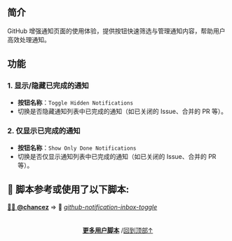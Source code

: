 <a id="top"></a>

<!--NAVIGATION-->
<!--NAVIGATION-END-->
<!--SHIELDS-->
<!--SHIELDS-END-->
<!--HISTORY-->
<!--HISTORY-END-->
<!--TEXT-->


## 简介

GitHub 增强通知页面的使用体验，提供按钮快速筛选与管理通知内容，帮助用户高效处理通知。


## 功能

### 1. **显示/隐藏已完成的通知**

- **按钮名称**：`Toggle Hidden Notifications`
- 切换是否隐藏通知列表中已完成的通知（如已关闭的 Issue、合并的 PR 等）。

### 2. **仅显示已完成的通知**

- **按钮名称**：`Show Only Done Notifications`
- 切换是否仅显示通知列表中已完成的通知（如已关闭的 Issue、合并的 PR 等）。

<!--AUTHORS-->
## 💖 脚本参考或使用了以下脚本:
[🧑‍💻 **@chancez**](https://github.com/chancez) ⇒ 📜 _[github-notification-inbox-toggle](https://github.com/chancez/userscripts/blob/main/github-notification-inbox-toggle.user.js)_
<!--AUTHORS-END-->
<!--SCREENSHOT-->

<!--SCREENSHOT-END-->
<!--TEXT-END-->

<!--RELATED-->
<!--RELATED-END-->
<!--HELP-->
<!--HELP-END-->
<!--FOOTER-->

<img height="6px" width="100%" src="https://media.chatgptautorefresh.com/images/separators/gradient-aqua.png?latest">
<center><div align="center"><p><a href="https://github.com/ChinaGodMan/UserScripts#readme"><strong>更多用户脚本</strong></a> /<a href="#top">回到顶部↑</a></p></div></center>

<!--FOOTER--END-->
